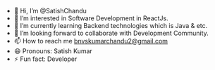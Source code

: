 - 👋 Hi, I’m @SatishChandu
- 👀 I’m interested in Software Development in ReactJs.
- 🌱 I’m currently learning Backend technologies which is Java & etc.
- 💞️ I’m looking forward to collaborate with Development Community.
- 📫 How to reach me bnvskumarchandu2@gmail.com
- 😄 Pronouns: Satish Kumar
- ⚡ Fun fact: Developer

<!---
SatishChandu/SatishChandu is a ✨ special ✨ repository because its `README.md` (this file) appears on your GitHub profile.
You can click the Preview link to take a look at your changes.
--->
